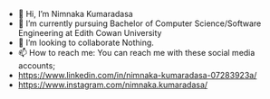- 👋 Hi, I’m Nimnaka Kumaradasa
- 🌱 I’m currently pursuing Bachelor of Computer Science/Software Engineering at Edith Cowan University
- 💞️ I’m looking to collaborate Nothing.
- 📫 How to reach me: You can reach me with these social media accounts;
- https://www.linkedin.com/in/nimnaka-kumaradasa-07283923a/
- https://www.instagram.com/nimnaka.kumaradasa/

<!---
Nimnaka98/Nimnaka98 is a ✨ special ✨ repository because its `README.md` (this file) appears on your GitHub profile.
You can click the Preview link to take a look at your changes.
--->
